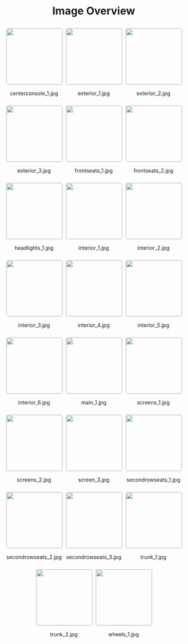 <style>
    .image-gallery {
        display: flex;
        flex-wrap: wrap;
        gap: 10px;
        justify-content: center;
        padding: 10px;
    }
    .image-gallery img {
        width: 150px;
        height: auto;
        border: 1px solid #ddd;
        border-radius: 5px;
    }
    .image-gallery div {
        flex: 1 1 calc(33.333% - 20px); /* Three images per row on large screens */
        max-width: 150px;
        text-align: center;
    }
    @media (max-width: 768px) {
        .image-gallery div {
            flex: 1 1 calc(50% - 20px); /* Two images per row on medium screens */
        }
    }
    @media (max-width: 480px) {
        .image-gallery div {
            flex: 1 1 100%; /* One image per row on small screens */
        }
    }
</style>
<h1 style ="text-align: center;"> Image Overview </h1> <div class="image-gallery">
<div>
<img src="https://media.evkx.net/multimedia/models/byd/dolphin/dolphin_60.4kwh/centerconsole_1_st.jpg">
<p>centerconsole_1.jpg</p>
</div>
<div>
<img src="https://media.evkx.net/multimedia/models/byd/dolphin/dolphin_60.4kwh/exterior_1_st.jpg">
<p>exterior_1.jpg</p>
</div>
<div>
<img src="https://media.evkx.net/multimedia/models/byd/dolphin/dolphin_60.4kwh/exterior_2_st.jpg">
<p>exterior_2.jpg</p>
</div>
<div>
<img src="https://media.evkx.net/multimedia/models/byd/dolphin/dolphin_60.4kwh/exterior_3_st.jpg">
<p>exterior_3.jpg</p>
</div>
<div>
<img src="https://media.evkx.net/multimedia/models/byd/dolphin/dolphin_60.4kwh/frontseats_1_st.jpg">
<p>frontseats_1.jpg</p>
</div>
<div>
<img src="https://media.evkx.net/multimedia/models/byd/dolphin/dolphin_60.4kwh/frontseats_2_st.jpg">
<p>frontseats_2.jpg</p>
</div>
<div>
<img src="https://media.evkx.net/multimedia/models/byd/dolphin/dolphin_60.4kwh/headlights_1_st.jpg">
<p>headlights_1.jpg</p>
</div>
<div>
<img src="https://media.evkx.net/multimedia/models/byd/dolphin/dolphin_60.4kwh/interior_1_st.jpg">
<p>interior_1.jpg</p>
</div>
<div>
<img src="https://media.evkx.net/multimedia/models/byd/dolphin/dolphin_60.4kwh/interior_2_st.jpg">
<p>interior_2.jpg</p>
</div>
<div>
<img src="https://media.evkx.net/multimedia/models/byd/dolphin/dolphin_60.4kwh/interior_3_st.jpg">
<p>interior_3.jpg</p>
</div>
<div>
<img src="https://media.evkx.net/multimedia/models/byd/dolphin/dolphin_60.4kwh/interior_4_st.jpg">
<p>interior_4.jpg</p>
</div>
<div>
<img src="https://media.evkx.net/multimedia/models/byd/dolphin/dolphin_60.4kwh/interior_5_st.jpg">
<p>interior_5.jpg</p>
</div>
<div>
<img src="https://media.evkx.net/multimedia/models/byd/dolphin/dolphin_60.4kwh/interior_6_st.jpg">
<p>interior_6.jpg</p>
</div>
<div>
<img src="https://media.evkx.net/multimedia/models/byd/dolphin/dolphin_60.4kwh/main_1_st.jpg">
<p>main_1.jpg</p>
</div>
<div>
<img src="https://media.evkx.net/multimedia/models/byd/dolphin/dolphin_60.4kwh/screens_1_st.jpg">
<p>screens_1.jpg</p>
</div>
<div>
<img src="https://media.evkx.net/multimedia/models/byd/dolphin/dolphin_60.4kwh/screens_2_st.jpg">
<p>screens_2.jpg</p>
</div>
<div>
<img src="https://media.evkx.net/multimedia/models/byd/dolphin/dolphin_60.4kwh/screen_3_st.jpg">
<p>screen_3.jpg</p>
</div>
<div>
<img src="https://media.evkx.net/multimedia/models/byd/dolphin/dolphin_60.4kwh/secondrowseats_1_st.jpg">
<p>secondrowseats_1.jpg</p>
</div>
<div>
<img src="https://media.evkx.net/multimedia/models/byd/dolphin/dolphin_60.4kwh/secondrowseats_2_st.jpg">
<p>secondrowseats_2.jpg</p>
</div>
<div>
<img src="https://media.evkx.net/multimedia/models/byd/dolphin/dolphin_60.4kwh/secondrowseats_3_st.jpg">
<p>secondrowseats_3.jpg</p>
</div>
<div>
<img src="https://media.evkx.net/multimedia/models/byd/dolphin/dolphin_60.4kwh/trunk_1_st.jpg">
<p>trunk_1.jpg</p>
</div>
<div>
<img src="https://media.evkx.net/multimedia/models/byd/dolphin/dolphin_60.4kwh/trunk_2_st.jpg">
<p>trunk_2.jpg</p>
</div>
<div>
<img src="https://media.evkx.net/multimedia/models/byd/dolphin/dolphin_60.4kwh/wheels_1_st.jpg">
<p>wheels_1.jpg</p>
</div>
</div>
